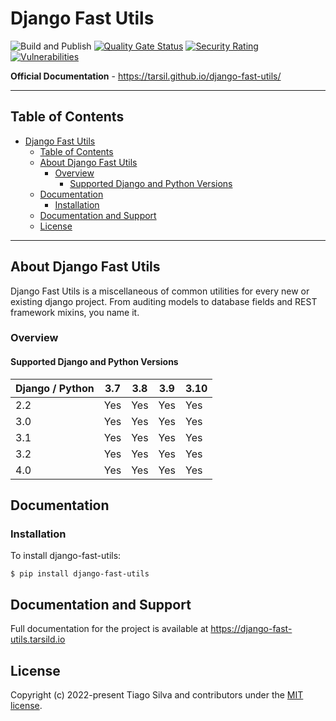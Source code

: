 # Django Fast Utils

![Build and Publish](https://github.com/tarsil/django-fast-utils/actions/workflows/main.yml/badge.svg)
[![Quality Gate Status](https://sonarcloud.io/api/project_badges/measure?project=tarsil_django-fast-utils&metric=alert_status)](https://sonarcloud.io/summary/new_code?id=tarsil_django-fast-utils)
[![Security Rating](https://sonarcloud.io/api/project_badges/measure?project=tarsil_django-fast-utils&metric=security_rating)](https://sonarcloud.io/summary/new_code?id=tarsil_django-fast-utils)
[![Vulnerabilities](https://sonarcloud.io/api/project_badges/measure?project=tarsil_django-fast-utils&metric=vulnerabilities)](https://sonarcloud.io/summary/new_code?id=tarsil_django-fast-utils)

**Official Documentation** - https://tarsil.github.io/django-fast-utils/

---

## Table of Contents

- [Django Fast Utils](#django-fast-utils)
  - [Table of Contents](#table-of-contents)
  - [About Django Fast Utils](#about-django-fast-utils)
    - [Overview](#overview)
      - [Supported Django and Python Versions](#supported-django-and-python-versions)
  - [Documentation](#documentation)
    - [Installation](#installation)
  - [Documentation and Support](#documentation-and-support)
  - [License](#license)

---

## About Django Fast Utils

Django Fast Utils is a miscellaneous of common utilities for every new or existing
django project. From auditing models to database fields and REST framework mixins,
you name it.

### Overview

#### Supported Django and Python Versions

| Django / Python | 3.7 | 3.8 | 3.9 | 3.10 |
| --------------- | --- | --- | --- | ---- |
| 2.2             | Yes | Yes | Yes | Yes  |
| 3.0             | Yes | Yes | Yes | Yes  |
| 3.1             | Yes | Yes | Yes | Yes  |
| 3.2             | Yes | Yes | Yes | Yes  |
| 4.0             | Yes | Yes | Yes | Yes  |

## Documentation

### Installation

To install django-fast-utils:

```shell
$ pip install django-fast-utils
```

## Documentation and Support

Full documentation for the project is available at https://django-fast-utils.tarsild.io

## License

Copyright (c) 2022-present Tiago Silva and contributors under the [MIT license](https://opensource.org/licenses/MIT).
